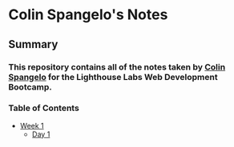 # Colin Spangelo's Notes
## Summary
### This repository contains all of the notes taken by [Colin Spangelo](https://github.com/codingMadeSimple/lighthouse-web-notes-v2) for the Lighthouse Labs Web Development Bootcamp.



### Table of Contents
* [Week 1](/Week_1)
  * [Day 1](/Week_1/Day_1)